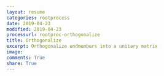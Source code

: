 ```yaml
---
layout: resume
categories: rootprocess
date: 2019-04-23
modified: 2019-04-23
processurl: rootproc-orthogonalize
title: Orthogonalize
excerpt: Orthogonalize endmembers into a unitary matrix
image: 
comments: True
share: True
---
```

